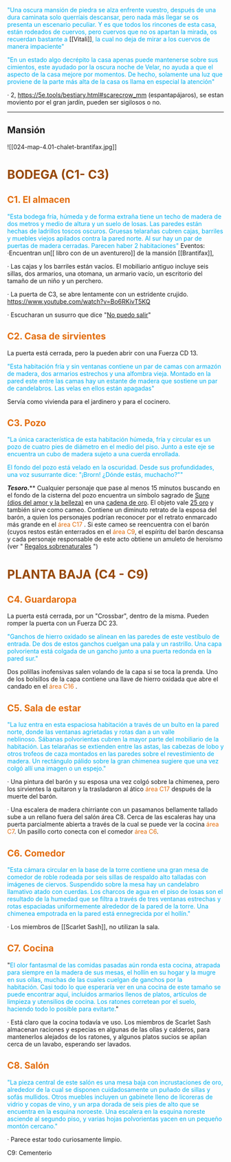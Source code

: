 <font color="#00b0f0">"Una oscura mansión de piedra se alza enfrente vuestro, después de una dura caminata solo querríais descansar, pero nada más llegar se os presenta un escenario peculiar. Y es que todos los rincones de esta casa, están rodeados de cuervos, pero cuervos que no os apartan la mirada, os recuerdan bastante a </font>[[Vitali]]<font color="#00b0f0">, la cual no deja de mirar a los cuervos de manera impaciente"</font>

<font color="#00b0f0">"En un estado algo decrépito la casa apenas puede mantenerse sobre sus cimientos, este ayudado por la oscura noche de Velar, no ayuda a que el aspecto de la casa mejore por momentos. De hecho, solamente una luz que proviene de la parte más alta de la casa os llama en especial la atención"</font>

· 2, https://5e.tools/bestiary.html#scarecrow_mm (espantapájaros), se estan moviento por el gran jardín, pueden ser sigilosos o no.

---
## Mansión

![[024-map-4.01-chalet-brantifax.jpg]]

# <font color="#974806">BODEGA (C1- C3)</font>
## <font color="#e36c09">C1. El almacen</font>

<font color="#00b0f0">"Esta bodega fría, húmeda y de forma extraña tiene un techo de madera de dos metros y medio de altura y un suelo de losas. Las paredes están hechas de ladrillos toscos oscuros. Gruesas telarañas cubren cajas, barriles y muebles viejos apilados contra la pared norte. Al sur hay un par de puertas de madera cerradas. Parecen haber 2 habitaciones"</font>
Eventos:
·Encuentran un[[ libro con de un aventurero]] de la mansión [[Brantifax]], 

· Las cajas y los barriles están vacíos. El mobiliario antiguo incluye seis sillas, dos armarios, una otomana, un armario vacío, un escritorio del tamaño de un niño y un perchero.

· La puerta de C3, se abre lentamente con un estridente crujido.  https://www.youtube.com/watch?v=Bo6RKivT5KQ

· Escucharan un susurro que dice "<u>No puedo salir</u>"

## <font color="#e36c09">C2. Casa de sirvientes</font>

La puerta está cerrada, pero la pueden abrir con una Fuerza CD 13.

<font color="#00b0f0">"Esta habitación fría y sin ventanas contiene un par de camas con armazón de madera, dos armarios estrechos y una alfombra vieja. Montado en la pared este entre las camas hay un estante de madera que sostiene un par de candelabros. Las velas en ellos están apagadas"</font>

Servía como vivienda para el jardinero y para el cocinero.

## <font color="#e36c09">C3. Pozo</font>

<font color="#00b0f0">"La única característica de esta habitación húmeda, fría y circular es un pozo de cuatro pies de diámetro en el medio del piso. Junto a este eje se encuentra un cubo de madera sujeto a una cuerda enrollada.</font>

<font color="#00b0f0">El fondo del pozo está velado en la oscuridad. Desde sus profundidades, una voz susurrante dice: "¡Brorn! ¿Dónde estás, muchacho?""</font>

***Tesoro*.**** Cualquier personaje que pase al menos 15 minutos buscando en el fondo de la cisterna del pozo encuentra un símbolo sagrado de <u>Sune (dios del amor y la belleza)</u> en una <u>cadena de oro</u>. El objeto vale <u>25 oro</u> y también sirve como cameo. Contiene un diminuto retrato de la esposa del barón, a quien los personajes podrían reconocer por el retrato enmarcado más grande en el <font color="#e36c09">área C17</font> . Si este cameo se reencuentra con el barón (cuyos restos están enterrados en el <font color="#e36c09">área C9</font>, el espíritu del barón descansa y cada personaje responsable de este acto obtiene un amuleto de heroísmo (ver " [Regalos sobrenaturales](https://5e.tools/book.html#DMG,7,charms,0) ")

# <font color="#974806">PLANTA BAJA (C4 - C9)</font>
## <font color="#e36c09">C4. Guardaropa</font>

La puerta está cerrada, por un "Crossbar", dentro de la misma. Pueden romper la puerta con un Fuerza DC 23.

<font color="#00b0f0">"Ganchos de hierro oxidado se alinean en las paredes de este vestíbulo de entrada. De dos de estos ganchos cuelgan una pala y un rastrillo. Una capa polvorienta está colgada de un gancho junto a una puerta redonda en la pared sur."</font>

Dos polillas inofensivas salen volando de la capa si se toca la prenda. Uno de los bolsillos de la capa contiene una llave de hierro oxidada que abre el candado en el <font color="#e36c09">área C16</font> .

## <font color="#e36c09">C5. Sala de estar</font>

<font color="#00b0f0">"La luz entra en esta espaciosa habitación a través de un bulto en la pared norte, donde las ventanas agrietadas y rotas dan a un valle neblinoso. Sábanas polvorientas cubren la mayor parte del mobiliario de la habitación. Las telarañas se extienden entre las astas, las cabezas de lobo y otros trofeos de caza montados en las paredes sobre el revestimiento de madera. Un rectángulo pálido sobre la gran chimenea sugiere que una vez colgó allí una imagen o un espejo."</font>

· Una pintura del barón y su esposa una vez colgó sobre la chimenea, pero los sirvientes la quitaron y la trasladaron al ático<font color="#e36c09"> área C17</font> después de la muerte del barón.

· Una escalera de madera chirriante con un pasamanos bellamente tallado sube a un rellano fuera del salón área C8. Cerca de las escaleras hay una puerta parcialmente abierta a través de la cual se puede ver la cocina <font color="#e36c09">área C7</font>. Un pasillo corto conecta con el comedor <font color="#e36c09">área C6</font>.

## <font color="#e36c09">C6. Comedor</font>
<font color="#00b0f0">"Esta cámara circular en la base de la torre contiene una gran mesa de comedor de roble rodeada por seis sillas de respaldo alto talladas con imágenes de ciervos. Suspendido sobre la mesa hay un candelabro llamativo atado con cuerdas. Los charcos de agua en el piso de losas son el resultado de la humedad que se filtra a través de tres ventanas estrechas y rotas espaciadas uniformemente alrededor de la pared de la torre. Una chimenea empotrada en la pared está ennegrecida por el hollín."</font>

· Los miembros de [[Scarlet Sash]], no utilizan la sala.

## <font color="#e36c09">C7. Cocina</font>
"<font color="#00b0f0">El olor fantasmal de las comidas pasadas aún ronda esta cocina, atrapada para siempre en la madera de sus mesas, el hollín en su hogar y la mugre en sus ollas, muchas de las cuales cuelgan de ganchos por la habitación. Casi todo lo que esperaría ver en una cocina de este tamaño se puede encontrar aquí, incluidos armarios llenos de platos, artículos de limpieza y utensilios de cocina. Los ratones corretean por el suelo, haciendo todo lo posible para evitarte.</font>"

· Está claro que la cocina todavía ve uso. Los miembros de Scarlet Sash almacenan raciones y especias en algunas de las ollas y calderos, para mantenerlos alejados de los ratones, y algunos platos sucios se apilan cerca de un lavabo, esperando ser lavados.

## <font color="#e36c09">C8. Salón</font>
<font color="#00b0f0">"La pieza central de este salón es una mesa baja con incrustaciones de oro, alrededor de la cual se disponen cuidadosamente un puñado de sillas y sofás mullidos. Otros muebles incluyen un gabinete lleno de licoreras de vidrio y copas de vino, y un arpa dorada de seis pies de alto que se encuentra en la esquina noroeste. Una escalera en la esquina noreste asciende al segundo piso, y varias hojas polvorientas yacen en un pequeño montón cercano."</font>

· Parece estar todo curiosamente limpio.

C9: Cementerio